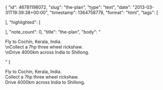 {
  "id": 46781198072,
  "slug": "the-plan",
  "type": "text",
  "date": "2013-03-31T19:39:38+00:00",
  "timestamp": 1364758778,
  "format": "html",
  "tags": [

  ],
  "highlighted": [

  ],
  "note_count": 0,
  "title": "the-plan",
  "body": "<p>Fly to Cochin, Kerala, India. <br/>\nCollect a 7hp three wheel rickshaw.<br/>\nDrive 4000km across India to Shillong.</p>"
}

<p>Fly to Cochin, Kerala, India. <br/>
Collect a 7hp three wheel rickshaw.<br/>
Drive 4000km across India to Shillong.</p>